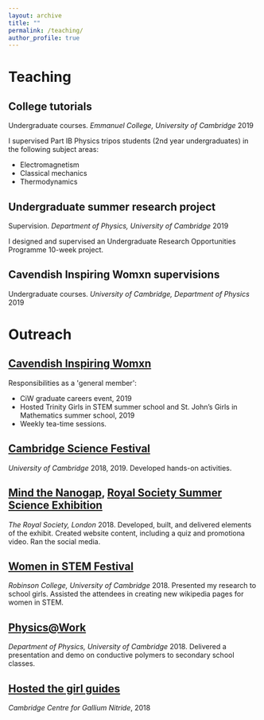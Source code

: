 ```yaml
---
layout: archive
title: ""
permalink: /teaching/
author_profile: true
---
```

  
Teaching
======

## College tutorials
Undergraduate courses. _Emmanuel College, University of Cambridge_ 2019

I supervised Part IB Physics tripos students (2nd year undergraduates) in the following subject areas:
* Electromagnetism
* Classical mechanics
* Thermodynamics

## Undergraduate summer research project
Supervision. _Department of Physics, University of Cambridge_ 2019

I designed and supervised an Undergraduate Research Opportunities Programme 10-week project. 

## Cavendish Inspiring Womxn supervisions
Undergraduate courses. _University of Cambridge, Department of Physics_ 2019
 
Outreach
======

## [Cavendish Inspiring Womxn](https://www.cavendishinspiringwomxn.co.uk/)
Responsibilities as a 'general member':
* CiW graduate careers event, 2019
*	Hosted Trinity Girls in STEM summer school and St. John’s Girls in Mathematics summer school, 2019
*	Weekly tea-time sessions.

## [Cambridge Science Festival](https://www.sciencefestival.cam.ac.uk/) 
_University of Cambridge_ 2018, 2019. Developed hands-on activities.

## [Mind the Nanogap](http://nanogap.nanodtc.cam.ac.uk/), [Royal Society Summer Science Exhibition](https://royalsociety.org/science-events-and-lectures/2018/summer-science-exhibition/exhibits/mind-the-nanogap/)
_The Royal Society, London_ 2018. Developed, built, and delivered elements of the exhibit. Created website content, including a quiz and promotiona video. Ran the social media.

## [Women in STEM Festival](https://www.robinson.cam.ac.uk/events/women-stem-festival-2018)
_Robinson College, University of Cambridge_ 2018. Presented my research to school girls. Assisted the attendees in creating new wikipedia pages for women in STEM.

## [Physics@Work](https://outreach.phy.cam.ac.uk/programme/physicsatwork)
_Department of Physics, University of Cambridge_ 2018. Delivered a presentation and demo on conductive polymers to secondary school classes.

## [Hosted the girl guides](https://www.gan.msm.cam.ac.uk/news/fantastic-outreach)
_Cambridge Centre for Gallium Nitride_, 2018
